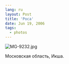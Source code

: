 ```yaml
---
lang: ru
layout: Post
title: 'Роса'
date: Jun 19, 2006
tags:
  - photos
---
```


![MG-9232.jpg](upload://MG-9232.jpg)

Московская область, Икша.
